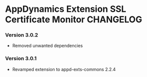# AppDynamics Extension SSL Certificate Monitor CHANGELOG

### Version 3.0.2
- Removed unwanted dependencies

### Version 3.0.1
- Revamped extension to appd-exts-commons 2.2.4